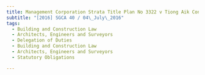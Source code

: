 ```yaml
---
title: Management Corporation Strata Title Plan No 3322 v Tiong Aik Construction Pte Ltd and 
subtitle: "[2016] SGCA 40 / 04\_July\_2016"
tags:
  - Building and Construction Law
  - Architects, Engineers and Surveyors
  - Delegation of Duties
  - Building and Construction Law
  - Architects, Engineers and Surveyors
  - Statutory Obligations

---
```



